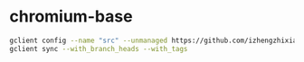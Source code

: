 # chromium-base

``` sh
gclient config --name "src" --unmanaged https://github.com/izhengzhixian/chromium-base
gclient sync --with_branch_heads --with_tags
```
